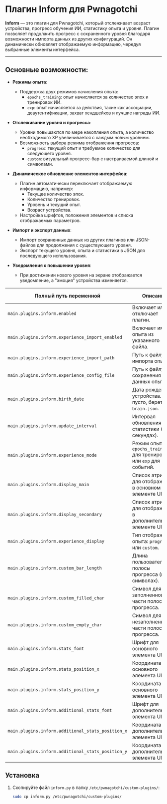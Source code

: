 # Плагин Inform для Pwnagotchi

**Inform** — это плагин для Pwnagotchi, который отслеживает возраст устройства, прогресс обучения ИИ, статистику опыта и уровня. Плагин позволяет продолжить прогресс с сохраненного уровня благодаря возможности импорта данных из других конфигураций. Он динамически обновляет отображаемую информацию, чередуя выбранные элементы интерфейса.

---

## Основные возможности:
- **Режимы опыта**:
  - Поддержка двух режимов начисления опыта:
    - `epochs_training`: опыт начисляется за количество эпох и тренировок ИИ.
    - `exp`: опыт начисляется за действия, такие как ассоциации, деаутентификации, захват хендшейков и лучшие награды ИИ.

- **Отслеживание уровня и прогресса**:
  - Уровни повышаются по мере накопления опыта, а количество необходимого XP увеличивается с каждым новым уровнем.
  - Возможность выбора режима отображения прогресса:
    - `progress`: текущий опыт и требуемое количество для следующего уровня.
    - `custom`: визуальный прогресс-бар с настраиваемой длиной и символами.

- **Динамическое обновление элементов интерфейса**:
  - Плагин автоматически переключает отображаемую информацию, например:
    - Текущее количество эпох.
    - Количество тренировок.
    - Уровень и текущий опыт.
    - Возраст устройства.
  - Настройка шрифтов, положения элементов и списка отображаемых параметров.

- **Импорт и экспорт данных**:
  - Импорт сохраненных данных из других плагинов или JSON-файлов для продолжения с существующего уровня.
  - Экспорт текущего уровня, опыта и статистики в JSON для последующего использования.

- **Уведомления о повышении уровня**:
  - При достижении нового уровня на экране отображается уведомление, а "эмоция" устройства изменяется.

| **Полный путь переменной**                        | **Описание**                                                                                | **Значение по умолчанию / Пример**           |
|---------------------------------------------------|---------------------------------------------------------------------------------------------|----------------------------------------------|
| `main.plugins.inform.enabled`                     | Включает или отключает плагин.                                                              | `true`                                       |
| `main.plugins.inform.experience_import_enabled`   | Включает импорт опыта из указанного файла.                                                  | `false`                                      |
| `main.plugins.inform.experience_import_path`      | Путь к файлу для импорта опыта.                                                             | `/etc/pwnagotchi/custom-plugins/inform.json` |
| `main.plugins.inform.experience_config_file`      | Путь к файлу для сохранения данных опыта.                                                   | `/etc/pwnagotchi/custom-plugins/inform.json` |
| `main.plugins.inform.birth_date`                  | Дата рождения устройства. Если пусто, берется из `brain.json`.                              | `"2024-11-17"`                               |
| `main.plugins.inform.update_interval`             | Интервал обновления статистики (в секундах).                                                | `5`                                          |
| `main.plugins.inform.experience_mode`             | Режим опыта: `epochs_training` для тренировок или `exp` для событий.                        | `"epochs_training"`                          |
| `main.plugins.inform.display_main`                | Список атрибутов для отображения в основном элементе UI.                                    | `[1, 2, 5]`                                  |
| `main.plugins.inform.display_secondary`           | Список атрибутов для отображения в дополнительном элементе UI.                              | `[3, 4, 6]`                                  |
| `main.plugins.inform.experience_display`          | Тип отображения опыта: `progress` или `custom`.                                             | `"progress"`                                 |
| `main.plugins.inform.custom_bar_length`           | Длина пользовательской полосы прогресса (в символах).                                       | `10`                                         |
| `main.plugins.inform.custom_filled_char`          | Символ для заполненной части полосы прогресса.                                              | `"\|"`                                       |
| `main.plugins.inform.custom_empty_char`           | Символ для незаполненной части полосы прогресса.                                            | `"."`                                        |
| `main.plugins.inform.stats_font`                  | Шрифт для основного элемента UI.                                                            | `"Small"`                                    |
| `main.plugins.inform.stats_position_x`            | Координата X для основного элемента UI.                                                     | `60`                                         |
| `main.plugins.inform.stats_position_y`            | Координата Y для основного элемента UI.                                                     | `85`                                         |
| `main.plugins.inform.additional_stats_font`       | Шрифт для дополнительного элемента UI.                                                      | `"Small"`                                    |
| `main.plugins.inform.additional_stats_position_x` | Координата X для дополнительного элемента UI.                                               | `60`                                         |
| `main.plugins.inform.additional_stats_position_y` | Координата Y для дополнительного элемента UI.                                               | `95`                                         |


   ## Установка
1. Скопируйте файл `inform.py` в папку `/etc/pwnagotchi/custom-plugins/`:
   ```bash
   sudo cp inform.py /etc/pwnagotchi/custom-plugins/

